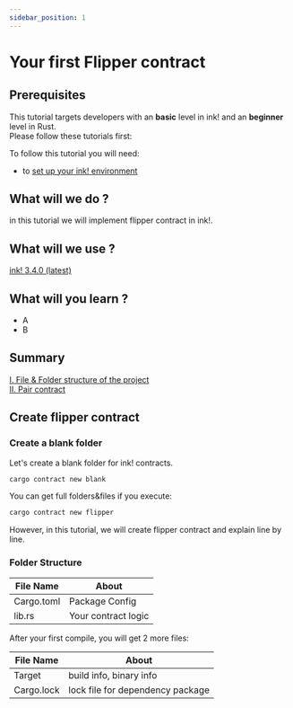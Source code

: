 ```yaml
---
sidebar_position: 1
---
```

# Your first Flipper contract
## Prerequisites

This tutorial targets developers with an **basic** level in ink! and an **beginner** level in Rust.   
Please follow these tutorials first:

To follow this tutorial you will need:
- to [set up your ink! environment](../../XVM%20and%20WASM/setup_your_ink_environment.md)

## What will we do ?

in this tutorial we will implement flipper contract in ink!.

## What will we use ?

[ink! 3.4.0 (latest)](https://github.com/paritytech/ink/tree/v3.4.0)   

## What will you learn ?

- A
- B

## Summary

[I. File & Folder structure of the project](./Structure/file-structure.md)    
[II. Pair contract](./Pair/psp22.md)

## Create flipper contract
### Create a blank folder

Let's create a blank folder for ink! contracts.
```rust
cargo contract new blank
```
You can get full folders&files if you execute:
```rust
cargo contract new flipper
```
However, in this tutorial, we will create flipper contract and explain line by line.

### Folder Structure
| File Name                                                                   | About                     |
|----------------------------------------------------------------------------|--------------------------------|
| Cargo.toml              | Package Config       |          
|  lib.rs |  Your contract logic |

After your first compile, you will get 2 more files:

| File Name                                                                   | About                     |
|----------------------------------------------------------------------------|--------------------------------|
| Target              | build info, binary info       |          
|  Cargo.lock |  lock file for dependency package |